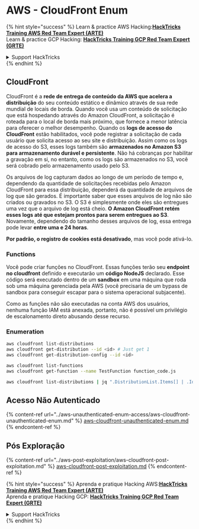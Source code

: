 # AWS - CloudFront Enum

{% hint style="success" %}
Learn & practice AWS Hacking:<img src="../../../.gitbook/assets/image (1).png" alt="" data-size="line">[**HackTricks Training AWS Red Team Expert (ARTE)**](https://training.hacktricks.xyz/courses/arte)<img src="../../../.gitbook/assets/image (1).png" alt="" data-size="line">\
Learn & practice GCP Hacking: <img src="../../../.gitbook/assets/image (2).png" alt="" data-size="line">[**HackTricks Training GCP Red Team Expert (GRTE)**<img src="../../../.gitbook/assets/image (2).png" alt="" data-size="line">](https://training.hacktricks.xyz/courses/grte)

<details>

<summary>Support HackTricks</summary>

* Check the [**subscription plans**](https://github.com/sponsors/carlospolop)!
* **Join the** 💬 [**Discord group**](https://discord.gg/hRep4RUj7f) or the [**telegram group**](https://t.me/peass) or **follow** us on **Twitter** 🐦 [**@hacktricks\_live**](https://twitter.com/hacktricks\_live)**.**
* **Share hacking tricks by submitting PRs to the** [**HackTricks**](https://github.com/carlospolop/hacktricks) and [**HackTricks Cloud**](https://github.com/carlospolop/hacktricks-cloud) github repos.

</details>
{% endhint %}

## CloudFront

CloudFront é a **rede de entrega de conteúdo da AWS que acelera a distribuição** do seu conteúdo estático e dinâmico através de sua rede mundial de locais de borda. Quando você usa um conteúdo de solicitação que está hospedando através do Amazon CloudFront, a solicitação é roteada para o local de borda mais próximo, que fornece a menor latência para oferecer o melhor desempenho. Quando os **logs de acesso do CloudFront** estão habilitados, você pode registrar a solicitação de cada usuário que solicita acesso ao seu site e distribuição. Assim como os logs de acesso do S3, esses logs também são **armazenados no Amazon S3 para armazenamento durável e persistente**. Não há cobranças por habilitar a gravação em si, no entanto, como os logs são armazenados no S3, você será cobrado pelo armazenamento usado pelo S3.

Os arquivos de log capturam dados ao longo de um período de tempo e, dependendo da quantidade de solicitações recebidas pelo Amazon CloudFront para essa distribuição, dependerá da quantidade de arquivos de log que são gerados. É importante saber que esses arquivos de log não são criados ou gravados no S3. O S3 é simplesmente onde eles são entregues uma vez que o arquivo de log está cheio. **O Amazon CloudFront retém esses logs até que estejam prontos para serem entregues ao S3**. Novamente, dependendo do tamanho desses arquivos de log, essa entrega pode levar **entre uma e 24 horas**.

**Por padrão, o registro de cookies está desativado**, mas você pode ativá-lo.

### Functions

Você pode criar funções no CloudFront. Essas funções terão seu **endpoint no cloudfront** definido e executarão um **código NodeJS** declarado. Esse código será executado dentro de um **sandbox** em uma máquina que roda sob uma máquina gerenciada pela AWS (você precisaria de um bypass de sandbox para conseguir escapar para o sistema operacional subjacente).

Como as funções não são executadas na conta AWS dos usuários, nenhuma função IAM está anexada, portanto, não é possível um privilégio de escalonamento direto abusando desse recurso.

### Enumeration
```bash
aws cloudfront list-distributions
aws cloudfront get-distribution --id <id> # Just get 1
aws cloudfront get-distribution-config --id <id>

aws cloudfront list-functions
aws cloudfront get-function --name TestFunction function_code.js

aws cloudfront list-distributions | jq ".DistributionList.Items[] | .Id, .Origins.Items[].Id, .Origins.Items[].DomainName, .AliasICPRecordals[].CNAME"
```
## Acesso Não Autenticado

{% content-ref url="../aws-unauthenticated-enum-access/aws-cloudfront-unauthenticated-enum.md" %}
[aws-cloudfront-unauthenticated-enum.md](../aws-unauthenticated-enum-access/aws-cloudfront-unauthenticated-enum.md)
{% endcontent-ref %}

## Pós Exploração

{% content-ref url="../aws-post-exploitation/aws-cloudfront-post-exploitation.md" %}
[aws-cloudfront-post-exploitation.md](../aws-post-exploitation/aws-cloudfront-post-exploitation.md)
{% endcontent-ref %}

{% hint style="success" %}
Aprenda e pratique Hacking AWS:<img src="../../../.gitbook/assets/image (1).png" alt="" data-size="line">[**HackTricks Training AWS Red Team Expert (ARTE)**](https://training.hacktricks.xyz/courses/arte)<img src="../../../.gitbook/assets/image (1).png" alt="" data-size="line">\
Aprenda e pratique Hacking GCP: <img src="../../../.gitbook/assets/image (2).png" alt="" data-size="line">[**HackTricks Training GCP Red Team Expert (GRTE)**<img src="../../../.gitbook/assets/image (2).png" alt="" data-size="line">](https://training.hacktricks.xyz/courses/grte)

<details>

<summary>Support HackTricks</summary>

* Confira os [**planos de assinatura**](https://github.com/sponsors/carlospolop)!
* **Junte-se ao** 💬 [**grupo do Discord**](https://discord.gg/hRep4RUj7f) ou ao [**grupo do telegram**](https://t.me/peass) ou **siga**-nos no **Twitter** 🐦 [**@hacktricks\_live**](https://twitter.com/hacktricks\_live)**.**
* **Compartilhe truques de hacking enviando PRs para os repositórios do** [**HackTricks**](https://github.com/carlospolop/hacktricks) e [**HackTricks Cloud**](https://github.com/carlospolop/hacktricks-cloud).

</details>
{% endhint %}
